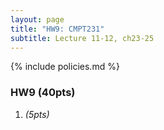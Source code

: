 ```yaml
---
layout: page
title: "HW9: CMPT231"
subtitle: Lecture 11-12, ch23-25
---
```


{% include policies.md %}

### HW9 (40pts)
1. *(5pts)* 
